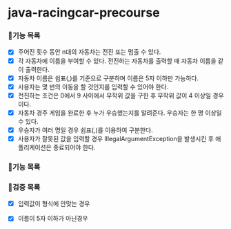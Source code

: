 # java-racingcar-precourse

### 📝기능 목록
- [X] 주어진 횟수 동안 n대의 자동차는 전진 또는 멈출 수 있다.
- [X] 각 자동차에 이름을 부여할 수 있다. 전진하는 자동차를 출력할 때 자동차 이름을 같이 출력한다.
- [X] 자동차 이름은 쉼표(,)를 기준으로 구분하며 이름은 5자 이하만 가능하다.
- [X] 사용자는 몇 번의 이동을 할 것인지를 입력할 수 있어야 한다.
- [X] 전진하는 조건은 0에서 9 사이에서 무작위 값을 구한 후 무작위 값이 4 이상일 경우이다.
- [X] 자동차 경주 게임을 완료한 후 누가 우승했는지를 알려준다. 우승자는 한 명 이상일 수 있다.
- [X] 우승자가 여러 명일 경우 쉼표(,)를 이용하여 구분한다.
- [X] 사용자가 잘못된 값을 입력할 경우 IllegalArgumentException을 발생시킨 후 애플리케이션은 종료되어야 한다.

### 📝기능 목록

### 📝검증 목록
- [X] 입력값이 형식에 안맞는 경우
- [X] 이름이 5자 이하가 아닌경우

